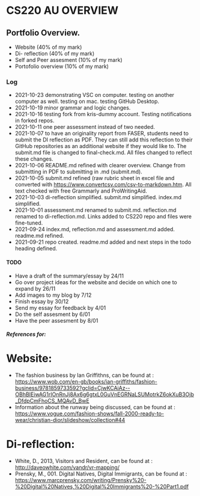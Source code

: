 # CS220 AU OVERVIEW
##  Portfolio Overview. 

- Website (40% of my mark) 
- Di- reflection (40% of my mark)
- Self and Peer assesment (10% of my mark)
- Portofolio overview (10% of my mark)

### Log

- 2021-10-23 demonstrating VSC on computer. testing on another computer as well. testing on mac. testing GitHub Desktop. 
- 2021-10-19 minor grammar and logic changes.  
- 2021-10-16 testing fork from kris-dummy account. Testing notifications in forked repos.  
- 2021-10-11 one peer assessment instead of two needed.  
- 2021-10-07 to have an originality report from FASER, students need to submit the DI reflection as PDF. They can still add this reflection to their GitHub  repositories as an additional website if they would like to. The submit.md file is changed to final-check.md. All files changed to reflect these changes.    
- 2021-10-06 README.md refined with clearer overview. Change from submitting in PDF to submitting in .md (submit.md).  
- 2021-10-05 submit.md refined (raw rubric sheet in excel file and converted with https://www.convertcsv.com/csv-to-markdown.htm. All text checked with free Grammarly and ProWritingAid. 
- 2021-10-03 di-reflection simplified. submit.md simplified. index.md simplified.   
- 2021-10-01 assessment.md renamed to submit.md. reflection.md renamed to di-reflection.md. Links added to CS220 repo and files were fine-tuned.   
- 2021-09-24 index.md, reflection.md and assessment.md added. readme.md refined.   
- 2021-09-21 repo created. readme.md added and next steps in the todo heading defined.   

#### TODO
- Have a draft of the summary/essay by 24/11
- Go over project ideas for the website and decide on which one to expand by 26/11
- Add images to my blog by 7/12
- Finish essay by 30/12
- Send my essay for feedback by 4/01
- Do the self assesment by 6/01
- Have the peer assesment by 8/01

##### References for:

# Website:
- The fashion business by Ian Griffithns, can be found at : https://www.wob.com/en-gb/books/ian-griffiths/fashion-business/9781859733592?gclid=CjwKCAiAz--OBhBIEiwAG1rIOnRnJj8Ax6g6gtxL0GuVnEGRNaLSUMotrkZ6okXuB3Ojb_DfdpCmFhoCS_MQAvD_BwE 
- Information about the runway being discussed, can be found at : https://www.vogue.com/fashion-shows/fall-2000-ready-to-wear/christian-dior/slideshow/collection#44

# Di-reflection:
- White, D., 2013, Visitors and Resident, can be found at : http://daveowhite.com/vandr/vr-mapping/
- Prensky, M., 001. Digital Natives, Digital Immigrants, can be found at : https://www.marcprensky.com/writing/Prensky%20-%20Digital%20Natives,%20Digital%20Immigrants%20-%20Part1.pdf
